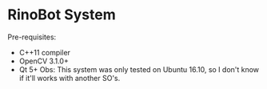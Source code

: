 # RinoBot System
Pre-requisites:
- C++11 compiler
- OpenCV 3.1.0+
- Qt 5+
Obs: This system was only tested on Ubuntu 16.10, so I don't know if it'll works with another SO's.
